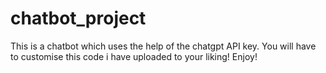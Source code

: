 # chatbot_project
This is a chatbot which uses the help of the chatgpt API key.
You will have to customise this code i have uploaded to your liking!
Enjoy!
